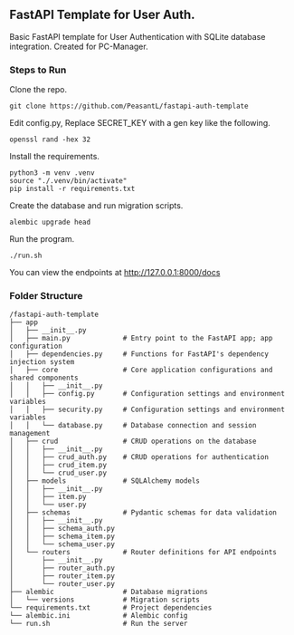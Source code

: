<h2>FastAPI Template for User Auth.</h2>

Basic FastAPI template for User Authentication with SQLite database integration.
Created for PC-Manager.


<h3>Steps to Run</h3>

Clone the repo.

```
git clone https://github.com/PeasantL/fastapi-auth-template
```

Edit config.py, Replace SECRET_KEY with a gen key like the following.

```
openssl rand -hex 32
```

Install the requirements.

```
python3 -m venv .venv
source "./.venv/bin/activate"
pip install -r requirements.txt
```

Create the database and run migration scripts.

```
alembic upgrade head
```

Run the program.

```
./run.sh
```

You can view the endpoints at http://127.0.0.1:8000/docs


<h3>Folder Structure</h3>

```
/fastapi-auth-template
├── app                     
│   ├── __init__.py         
│   ├── main.py             # Entry point to the FastAPI app; app configuration
│   ├── dependencies.py     # Functions for FastAPI's dependency injection system
│   ├── core                # Core application configurations and shared components
│   │   ├── __init__.py
│   │   ├── config.py       # Configuration settings and environment variables
│   │   ├── security.py     # Configuration settings and environment variables
│   │   └── database.py     # Database connection and session management
│   ├── crud                # CRUD operations on the database
│   │   ├── __init__.py
│   │   ├── crud_auth.py    # CRUD operations for authentication
│   │   ├── crud_item.py    
│   │   └── crud_user.py    
│   ├── models              # SQLAlchemy models
│   │   ├── __init__.py
│   │   ├── item.py         
│   │   └── user.py         
│   ├── schemas             # Pydantic schemas for data validation
│   │   ├── __init__.py
│   │   ├── schema_auth.py  
│   │   ├── schema_item.py  
│   │   └── schema_user.py  
│   └── routers             # Router definitions for API endpoints
│       ├── __init__.py
│       ├── router_auth.py  
│       ├── router_item.py  
│       └── router_user.py  
├── alembic                 # Database migrations
│   └── versions            # Migration scripts
└── requirements.txt        # Project dependencies
└── alembic.ini             # Alembic config 
└── run.sh                  # Run the server
```


